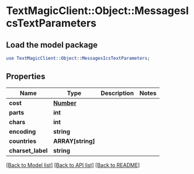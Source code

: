 # TextMagicClient::Object::MessagesIcsTextParameters

## Load the model package
```perl
use TextMagicClient::Object::MessagesIcsTextParameters;
```

## Properties
Name | Type | Description | Notes
------------ | ------------- | ------------- | -------------
**cost** | [**Number**](Number.md) |  | 
**parts** | **int** |  | 
**chars** | **int** |  | 
**encoding** | **string** |  | 
**countries** | **ARRAY[string]** |  | 
**charset_label** | **string** |  | 

[[Back to Model list]](../README.md#documentation-for-models) [[Back to API list]](../README.md#documentation-for-api-endpoints) [[Back to README]](../README.md)


